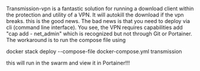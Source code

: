Transmission-vpn is a fantastic solution for running a download client within the protection and utility of a VPN. It will autokill the download if the vpn breaks. this is the good news. The bad news is that you need to deploy via cli (command line interface).
You see, the VPN requires capabilities add "cap add - net_admin" which is recognized but not through Git or Portainer. 
The workaround is to run the compose file using 

docker stack deploy --compose-file docker-compose.yml transmission

this will run in the swarm and view it in Portainer!!!
